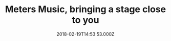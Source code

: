 ---
campaign-uuid: "c-141da1e5-be7e-406d-a519-1ae574e23245"
type: "Preview"
category: "Gifts"
date: "2018-02-19T14:53:53.000Z"
end-date: "2018-05-31T23:59:00.000Z"
disable-form: false
is_promoted: false
has_entry_page: false
title: "Meters Music, bringing a stage close to you"
competition-description: "What's better than listening to good music? To\_Meters Music,\
  \ it's seeing it as well. A unique range of headphones and audio products, bringing\
  \ together lifestyle and audiophile aspirations in one incredible package. \r\n\r\
  \nThat Is why they have created the incredibles OV-1 WIRED. \r\nDeep, dynamic, articulate,\
  \ detailed… are just a few words to describe them.\r\n<p>If you want to make the\
  \ loudest environment a place of solitude, click here to get to know them better!</p>"
banner-img: "https://assets.expresslyapp.com/asset-693b508b-d801-443a-99a0-60ced0a35e89.jpg"
logo-left-href: "https://metersmusic.com/"
logo-left-image: "https://assets.expresslyapp.com/403d5d33-d37e-4a3e-94df-dec579ca0267-thumb.png"
logo-left-title: "Meters Music"
has-winner: false
---